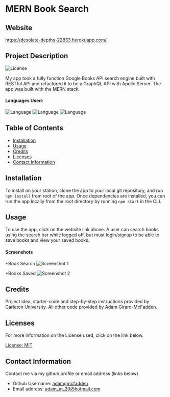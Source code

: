 # MERN Book Search

## Website

 https://desolate-depths-22833.herokuapp.com/
 
 ## Project Description

![License](https://img.shields.io/badge/License-MIT-yellow.svg "License Badge")

My app took a fully function Google Books API search engine built with RESTful API and refactored it to be a GraphQL API with Apollo Server. The app was built with the MERN stack. 

#### Languages Used: 

![Language](https://img.shields.io/badge/HTML-green.svg "Language Badge")
![Language](https://img.shields.io/badge/CSS-blue.svg "Language Badge")
![Language](https://img.shields.io/badge/JavaScript-red.svg "Language Badge")

## Table of Contents

- [Installation](#installation)
- [Usage](#usage)
- [Credits](#credits)
- [Licenses](#licenses)
- [Contact Information](#contact-information)

## Installation

To install on your station, clone the app to your local git repository, and run `npm install` from root of the app. Once dependencies are installed, you can run the app locally from the root directory by running `npm start` in the CLI.

## Usage

To use the app, click on the website link above. A user can search books using the search bar while logged off, but must login/signup to be able to save books and view your saved books.

#### Screenshots 

*Book Search
![Screenshot 1](https://user-images.githubusercontent.com/83710803/137380954-5a7a42be-0683-4c2f-be00-115d8b5ae840.png)

*Books Saved
![Screenshot 2](https://user-images.githubusercontent.com/83710803/137380955-2f9cd83d-2bc8-4993-b43b-fbc0750b3710.png)

## Credits
Project idea, starter-code and step-by-step instructions provided by Carleton University. All other code provided by Adam Girard-McFadden.

## Licenses

For more information on the License used, click on the link below.

[License: MIT](https://choosealicense.com/licenses/mit/)

## Contact Information

Contact me via my github profile or email address (links below)

- Github Username: [adamgmcfadden](https://github.com/adamgmcfadden)
- Email address: adam_m_20@hotmail.com


